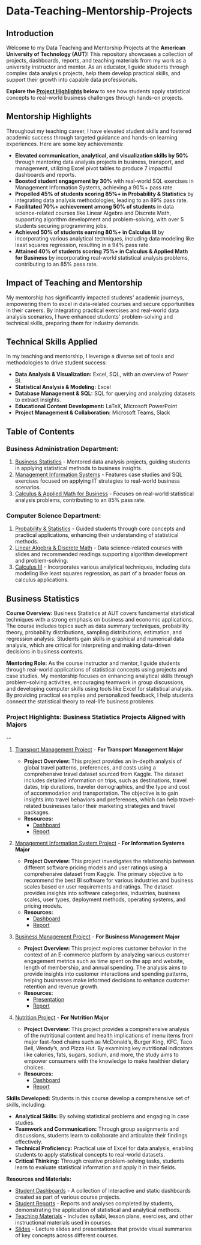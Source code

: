 # Data-Teaching-Mentorship-Projects

## Introduction
Welcome to my Data Teaching and Mentorship Projects at the **American University of Technology (AUT)**! This repository showcases a collection of projects, dashboards, reports, and teaching materials from my work as a university instructor and mentor. As an educator, I guide students through complex data analysis projects, help them develop practical skills, and support their growth into capable data professionals.

**Explore the [Project Highlights](#business-statistics) below** to see how students apply statistical concepts to real-world business challenges through hands-on projects.

## Mentorship Highlights
Throughout my teaching career, I have elevated student skills and fostered academic success through targeted guidance and hands-on learning experiences. Here are some key achievements:
- **Elevated communication, analytical, and visualization skills by 50%** through mentoring data analysis projects in business, transport, and management, utilizing Excel pivot tables to produce 7 impactful dashboards and reports.
- **Boosted student engagement by 30%** with real-world SQL exercises in Management Information Systems, achieving a 90%+ pass rate.
- **Propelled 45% of students scoring 85%+ in Probability & Statistics** by integrating data analysis methodologies, leading to an 89% pass rate.
- **Facilitated 70%+ achievement among 50% of students** in data science-related courses like Linear Algebra and Discrete Math, supporting algorithm development and problem-solving, with over 5 students securing programming jobs.
- **Achieved 50% of students earning 80%+ in Calculus III** by incorporating various analytical techniques, including data modeling like least squares regression, resulting in a 94% pass rate.
- **Attained 40% of students scoring 75%+ in Calculus & Applied Math for Business** by incorporating real-world statistical analysis problems, contributing to an 85% pass rate.

## Impact of Teaching and Mentorship
My mentorship has significantly impacted students' academic journeys, empowering them to excel in data-related courses and secure opportunities in their careers. By integrating practical exercises and real-world data analysis scenarios, I have enhanced students’ problem-solving and technical skills, preparing them for industry demands.

## Technical Skills Applied
In my teaching and mentorship, I leverage a diverse set of tools and methodologies to drive student success:
- **Data Analysis & Visualization:** Excel, SQL, with an overview of Power BI.
- **Statistical Analysis & Modeling:** Excel
- **Database Management & SQL:** SQL for querying and analyzing datasets to extract insights.
- **Educational Content Development:** LaTeX, Microsoft PowerPoint
- **Project Management & Collaboration:** Microsoft Teams, Slack

## Table of Contents

### Business Administration Department:
1. [Business Statistics](#business-statistics) - Mentored data analysis projects, guiding students in applying statistical methods to business insights.
2. [Management Information Systems](./Student-Reports/Management-Information-Systems) - Features case studies and SQL exercises focused on applying IT strategies to real-world business scenarios.
3. [Calculus & Applied Math for Business](./Teaching-Materials/Calculus-Applied-Math-Business) - Focuses on real-world statistical analysis problems, contributing to an 85% pass rate.

### Computer Science Department:
1. [Probability & Statistics](./Teaching-Materials/Probability-Statistics) - Guided students through core concepts and practical applications, enhancing their understanding of statistical methods.
2. [Linear Algebra & Discrete Math](./Slides/Linear-Algebra-Discrete-Math) - Data science-related courses with slides and recommended readings supporting algorithm development and problem-solving.
3. [Calculus III](./Teaching-Materials/Calculus-III) - Incorporates various analytical techniques, including data modeling like least squares regression, as part of a broader focus on calculus applications.

## Business Statistics

**Course Overview:**
Business Statistics at AUT covers fundamental statistical techniques with a strong emphasis on business and economic applications. The course includes topics such as data summary techniques, probability theory, probability distributions, sampling distributions, estimation, and regression analysis. Students gain skills in graphical and numerical data analysis, which are critical for interpreting and making data-driven decisions in business contexts.

**Mentoring Role:**
As the course instructor and mentor, I guide students through real-world applications of statistical concepts using projects and case studies. My mentorship focuses on enhancing analytical skills through problem-solving activities, encouraging teamwork in group discussions, and developing computer skills using tools like Excel for statistical analysis. By providing practical examples and personalized feedback, I help students connect the statistical theory to real-life business problems.

### Project Highlights: Business Statistics Projects Aligned with Majors
--

1. [Transport Management Project](./Transport-Management-Project/README.md) - **For Transport Management Major**
   - **Project Overview:** This project provides an in-depth analysis of global travel patterns, preferences, and costs using a comprehensive travel dataset sourced from Kaggle. The dataset includes detailed information on trips, such as destinations, travel dates, trip durations, traveler demographics, and the type and cost of accommodation and transportation. The objective is to gain insights into travel behaviors and preferences, which can help travel-related businesses tailor their marketing strategies and travel packages.
   - **Resources:**
     - [Dashboard](./Student-Dashboards/Transport-Management-Project-Dashboard.xlsx)
     - [Report](./Student-Reports/Transport-Management-Project-Report.pdf)

2. [Management Information System Project](./Management-Information-System-Project/README.md) - **For Information Systems Major**
   - **Project Overview:** This project investigates the relationship between different software pricing models and user ratings using a comprehensive dataset from Kaggle. The primary objective is to recommend the best BI software for various industries and business scales based on user requirements and ratings. The dataset provides insights into software categories, industries, business scales, user types, deployment methods, operating systems, and pricing models.
   - **Resources:**
     - [Dashboard](./Student-Dashboards/Management-Information-System-Project-Dashboard.xlsx)
     - [Report](./Student-Reports/Management-Information-System-Project-Report.pdf)

3. [Business Management Project](./Business-Management-Project/README.md) - **For Business Management Major**
   - **Project Overview:** This project explores customer behavior in the context of an E-commerce platform by analyzing various customer engagement metrics such as time spent on the app and website, length of membership, and annual spending. The analysis aims to provide insights into customer interactions and spending patterns, helping businesses make informed decisions to enhance customer retention and revenue growth.
   - **Resources:**
     - [Presentation](./Student-Dashboards/Business-Management-Project-Presentation.pdf)
     - [Report](./Student-Reports/Business-Management-Project-Report.pdf)

4. [Nutrition Project](./Nutrition-Project/README.md) - **For Nutrition Major**
   - **Project Overview:** This project provides a comprehensive analysis of the nutritional content and health implications of menu items from major fast-food chains such as McDonald’s, Burger King, KFC, Taco Bell, Wendy’s, and Pizza Hut. By examining key nutritional indicators like calories, fats, sugars, sodium, and more, the study aims to empower consumers with the knowledge to make healthier dietary choices.
   - **Resources:**
     - [Dashboard](./Student-Dashboards/Nutrition-Project-Dashboard.xlsx)
     - [Report](./Student-Reports/Nutrition-Project-Report.pdf)

**Skills Developed:**
Students in this course develop a comprehensive set of skills, including:
- **Analytical Skills:** By solving statistical problems and engaging in case studies.
- **Teamwork and Communication:** Through group assignments and discussions, students learn to collaborate and articulate their findings effectively.
- **Technical Proficiency:** Practical use of Excel for data analysis, enabling students to apply statistical concepts to real-world datasets.
- **Critical Thinking:** Through creative problem-solving tasks, students learn to evaluate statistical information and apply it in their fields.

**Resources and Materials:**
- [Student Dashboards](./Student-Dashboards) - A collection of interactive and static dashboards created as part of various course projects.
- [Student Reports](./Student-Reports) - Reports and analyses completed by students, demonstrating the application of statistical and analytical methods.
- [Teaching Materials](./Teaching-Materials) - Includes syllabi, lesson plans, exercises, and other instructional materials used in courses.
- [Slides](./Slides) - Lecture slides and presentations that provide visual summaries of key concepts across different courses.
